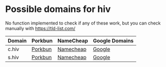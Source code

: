 # Possible domains for hiv

No function implemented to check if any of these work, but you can check manually with https://tld-list.com/

| Domain | Porkbun | NameCheap | Google Domains |
|---|---|---|---|
| c.hiv | [Porkbun](https://porkbun.com/checkout/search?prb=e814663da1&tlds=&idnLanguage=&search=search&q=c.hiv) | [Namecheap](https://www.namecheap.com/domains/registration/results/?domain=c.hiv) | [Google](https://domains.google.com/registrar/search?searchTerm=c.hiv) |
| s.hiv | [Porkbun](https://porkbun.com/checkout/search?prb=e814663da1&tlds=&idnLanguage=&search=search&q=s.hiv) | [Namecheap](https://www.namecheap.com/domains/registration/results/?domain=s.hiv) | [Google](https://domains.google.com/registrar/search?searchTerm=s.hiv) |
